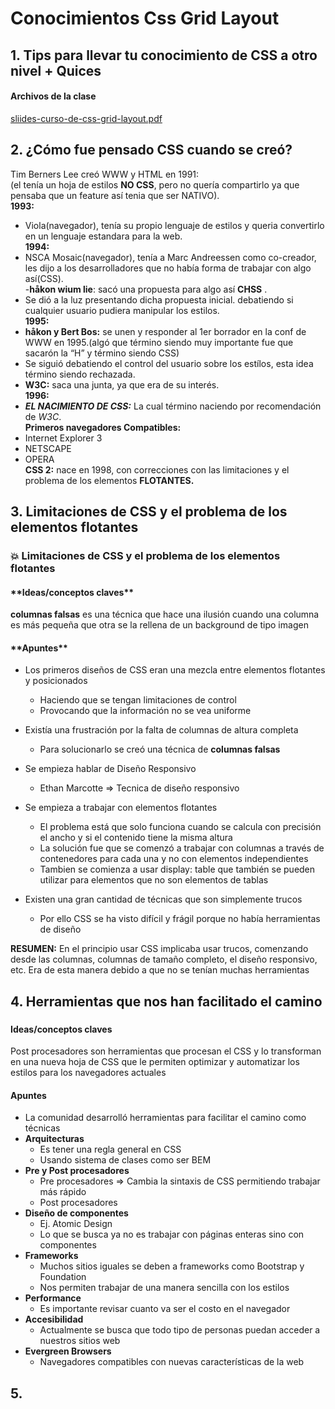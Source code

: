 # Conocimientos Css Grid Layout 

## 1. Tips para llevar tu conocimiento de CSS a otro nivel + Quices

#### Archivos de la clase

[sliides-curso-de-css-grid-layout.pdf](https://static.platzi.com/media/public/uploads/sliides-curso-de-css-grid-layout_5d392acf-26ce-4cf6-9fde-262064f0e019.pdf)

## 2. ¿Cómo fue pensado CSS cuando se creó?

Tim Berners Lee creó WWW y HTML en 1991:  
(el tenía un hoja de estilos **NO CSS**, pero no quería compartirlo ya que pensaba que un feature así tenia que ser NATIVO).  
**1993:**

- Viola(navegador), tenía su propio lenguaje de estilos y queria convertirlo en un lenguaje estandara para la web.  
    **1994:**
- NSCA Mosaic(navegador), tenía a Marc Andreessen como co-creador, les dijo a los desarrolladores que no había forma de trabajar con algo así(CSS).  
    -**håkon wium lie**: sacó una propuesta para algo así **CHSS** .
- Se dió a la luz presentando dicha propuesta inicial. debatiendo si cualquier usuario pudiera manipular los estilos.  
    **1995:**
- **håkon y Bert Bos:** se unen y responder al 1er borrador en la conf de WWW en 1995.(algó que término siendo muy importante fue que sacarón la “H” y término siendo CSS)
- Se siguió debatiendo el control del usuario sobre los estílos, esta idea término siendo rechazada.
- **W3C:** saca una junta, ya que era de su interés.  
    **1996:**
- **_EL NACIMIENTO DE CSS:_** La cual término naciendo por recomendación de _W3C_.  
    **Primeros navegadores Compatibles:**
- Internet Explorer 3
- NETSCAPE
- OPERA  
    **CSS 2:** nace en 1998, con correcciones con las limitaciones y el problema de los elementos **FLOTANTES.**

## 3. Limitaciones de CSS y el problema de los elementos flotantes

### 💥 Limitaciones de CSS y el problema de los elementos flotantes

<h4>**Ideas/conceptos claves**</h4>

**columnas falsas** es una técnica que hace una ilusión cuando una columna es más pequeña que otra se la rellena de un background de tipo imagen

<h4>**Apuntes**</h4>

- Los primeros diseños de CSS eran una mezcla entre elementos flotantes y posicionados
    
    - Haciendo que se tengan limitaciones de control
    - Provocando que la información no se vea uniforme
- Existía una frustración por la falta de columnas de altura completa
    
    - Para solucionarlo se creó una técnica de **columnas falsas**
- Se empieza hablar de Diseño Responsivo
    
    - Ethan Marcotte ⇒ Tecnica de diseño responsivo
    
- Se empieza a trabajar con elementos flotantes
    
    - El problema está que solo funciona cuando se calcula con precisión el ancho y si el contenido tiene la misma altura
    - La solución fue que se comenzó a trabajar con columnas a través de contenedores para cada una y no con elementos independientes
    - Tambien se comienza a usar display: table que también se pueden utilizar para elementos que no son elementos de tablas
- Existen una gran cantidad de técnicas que son simplemente trucos
    
    - Por ello CSS se ha visto difícil y frágil porque no había herramientas de diseño

**RESUMEN:** En el principio usar CSS implicaba usar trucos, comenzando desde las columnas, columnas de tamaño completo, el diseño responsivo, etc. Era de esta manera debido a que no se tenían muchas herramientas

## 4. Herramientas que nos han facilitado el camino

### <h4>**Ideas/conceptos claves**</h4>

Post procesadores son herramientas que procesan el CSS y lo transforman en una nueva hoja de CSS que le permiten optimizar y automatizar los estilos para los navegadores actuales

#### <h4>**Apuntes**</h4>

- La comunidad desarrolló herramientas para facilitar el camino como técnicas
- **Arquitecturas**
    - Es tener una regla general en CSS
    - Usando sistema de clases como ser BEM
- **Pre y Post procesadores**
    - Pre procesadores ⇒ Cambia la sintaxis de CSS permitiendo trabajar más rápido
    - Post procesadores
- **Diseño de componentes**
    - Ej. Atomic Design
    - Lo que se busca ya no es trabajar con páginas enteras sino con componentes
- **Frameworks**
    - Muchos sitios iguales se deben a frameworks como Bootstrap y Foundation
    - Nos permiten trabajar de una manera sencilla con los estilos
- **Performance**
    - Es importante revisar cuanto va ser el costo en el navegador
- **Accesibilidad**
    - Actualmente se busca que todo tipo de personas puedan acceder a nuestros sitios web
- **Evergreen Browsers**
    - Navegadores compatibles con nuevas características de la web

## 5. 